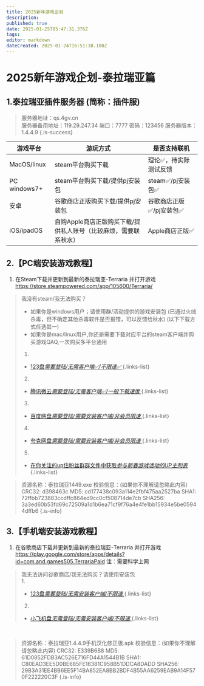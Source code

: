 ```yaml
---
title: 2025新年游戏企划
description: 
published: true
date: 2025-01-25T05:47:31.376Z
tags: 
editor: markdown
dateCreated: 2025-01-24T16:51:38.100Z
---
```


# 2025新年游戏企划-泰拉瑞亚篇

## 1.泰拉瑞亚插件服务器 (简称：插件服)

> 服务器地址：qs.4gv.cn  
> 服务器备用地址：119.29.247.34
> 端口：7777
> 密码：123456
> 服务器版本：1.4.4.9
{.is-success}

|游戏平台|游玩方式|是否支持联机|
|---|---|---|
|MacOS/linux|steam平台购买下载|理论✅，待实际测试反馈|
|PC windows7+|steam平台购买下载/提供pj安装包|steam✅/pj安装包✅|
|安卓|谷歌商店正版购买下载/提供pj安装包|谷歌商店正版✅/pj安装包✅|
|iOS/ipadOS|自购Apple商店正版购买下载/提供私人账号（比较麻烦，需要联系秋水）|Apple商店正版✅|
## 2.【PC端安装游戏教程】
1. 在Steam下载并更新到最新的泰拉瑞亚-Terraria 并打开游戏
	https://store.steampowered.com/app/105600/Terraria/

> 我没有steam/我无法购买？
> - 如果你是windows用户；请使用群/活动提供的游戏安装包
(已通过火绒杀毒，但不确定其他杀毒软件是否报错，可以反馈给秋水)
(以下下载方式任选其一)
> - 如果你是mac/linux用户,你还是需要下载对应平台的steam客户端并购买游戏QAQ,一次购买多平台通用
> 1.
> - [123盘*需要登陆/无需客户端✅/不限速✅* ](https://www.123684.com/s/3uTGTd-wnwWh)
> {.links-list}
> 2.
> - [腾讯微云*需要登陆/无需客户端✅/一般下载速度* ](https://share.weiyun.com/AGUB9L0j)
> {.links-list}
> 3.
> - [百度网盘*需要登陆/需要安装客户端/非会员限速* ](https://pan.baidu.com/s/1eQAm2e9Q6UoHqLLpl0WZzQ?pwd=qsqs)
> {.links-list}
> 4.
> - [夸克网盘*需要登陆/需要安装客户端/非会员限速* ](https://pan.quark.cn/s/770ea40ef285)
> {.links-list}
> 
> 5.
> - [在你关注的up住粉丝群群文件中获取*参与新春游戏活动的UP主列表* ](https://pan.quark.cn/s/770ea40ef285)
> {.links-list}
> 

> 资源名称：泰拉瑞亚1449.exe 
> 校验信息：(如果你不理解请忽略此内容)
> CRC32: d398463c
> MD5: cd177438c093a114e2fbf475aa2527ba
> SHA1: 72ffbb723883ccdffc864ed9cc0cf508714de7cb
> SHA256: 3a3ed60b53fd69c72509a1d1b6ea71cf9f76a4e4fe1bb15934e5be05944dffb6
{.is-info}
## 3.【手机端安装游戏教程】
1. 在谷歌商店下载并更新到最新的泰拉瑞亚-Terraria 并打开游戏
	https://play.google.com/store/apps/details?id=com.and.games505.TerrariaPaid
	注：需要科学上网<br>
>我无法访问谷歌商店/我无法购买？请使用安装包<br>
>1.
>- [123盘*需要登陆/无需安装客户端/不限速* ](https://www.123865.com/s/rFA8Vv-Oj9wh)
>{.links-list}
>2.
>- [小飞机盘*无需登陆/无需安装客户端/不限速* ](https://share.feijipan.com/s/PlEstvMF)
>{.links-list}

<br>

> 资源名称：泰拉瑞亚1.4.4.9手机汉化修正版.apk
> 校验信息：(如果你不理解请忽略此内容)
> CRC32: E339B6B8
> MD5: 61D0852FDB3AC526E716FD44A1544B1B
> SHA1: C80EAD3EE5D0BE685FE16381C958B51DDCA8DADD
> SHA256: 29B3A31EE4BB6EE5F14BA852EA8BB2BDF4B55AA6259EAB9A14F570F222220C3F
{.is-info}